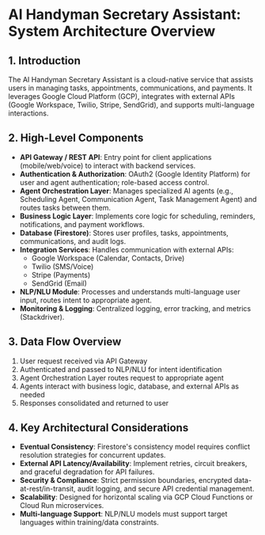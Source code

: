# AI Handyman Secretary Assistant: System Architecture Overview

## 1. Introduction
The AI Handyman Secretary Assistant is a cloud-native service that assists users in managing tasks, appointments, communications, and payments. It leverages Google Cloud Platform (GCP), integrates with external APIs (Google Workspace, Twilio, Stripe, SendGrid), and supports multi-language interactions.

## 2. High-Level Components
- **API Gateway / REST API**: Entry point for client applications (mobile/web/voice) to interact with backend services.
- **Authentication & Authorization**: OAuth2 (Google Identity Platform) for user and agent authentication; role-based access control.
- **Agent Orchestration Layer**: Manages specialized AI agents (e.g., Scheduling Agent, Communication Agent, Task Management Agent) and routes tasks between them.
- **Business Logic Layer**: Implements core logic for scheduling, reminders, notifications, and payment workflows.
- **Database (Firestore)**: Stores user profiles, tasks, appointments, communications, and audit logs.
- **Integration Services**: Handles communication with external APIs:
  - Google Workspace (Calendar, Contacts, Drive)
  - Twilio (SMS/Voice)
  - Stripe (Payments)
  - SendGrid (Email)
- **NLP/NLU Module**: Processes and understands multi-language user input, routes intent to appropriate agent.
- **Monitoring & Logging**: Centralized logging, error tracking, and metrics (Stackdriver).

## 3. Data Flow Overview
1. User request received via API Gateway
2. Authenticated and passed to NLP/NLU for intent identification
3. Agent Orchestration Layer routes request to appropriate agent
4. Agents interact with business logic, database, and external APIs as needed
5. Responses consolidated and returned to user

## 4. Key Architectural Considerations
- **Eventual Consistency**: Firestore's consistency model requires conflict resolution strategies for concurrent updates.
- **External API Latency/Availability**: Implement retries, circuit breakers, and graceful degradation for API failures.
- **Security & Compliance**: Strict permission boundaries, encrypted data-at-rest/in-transit, audit logging, and secure API credential management.
- **Scalability**: Designed for horizontal scaling via GCP Cloud Functions or Cloud Run microservices.
- **Multi-language Support**: NLP/NLU models must support target languages within training/data constraints.
